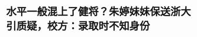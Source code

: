 <!DOCTYPE html>
<html lang="zh-CN">

<head>
    
<title>水平一般混上了健将？朱婷妹妹保送浙大引质疑，校方：录取时不知身份_腾讯新闻</title>
<meta name="keywords" content="朱婷,中国女排,浙江大学,女排,国家体育总局,保送">
<meta name="description" content="极目新闻记者 余渊近日，多名网友发文称，国家体育总局于近期公布的《体育总局科教司关于2025年优秀运动员本科保送拟推荐名单的公示》中，有一位名叫朱某荟的女生，通过排球项目被保送至浙江大学。网友称这名女生是中国女排前队长朱婷的亲妹妹，并质疑其排球水平一般，是“混上”的“运动健将”，不符合保送资格。5月16日，...">
<meta name="author" content="腾讯网">
<meta name="copyright" content="Copyright 1998 - 2025 Tencent. All Rights Reserved">
<meta property="og:type" content="news" />

<meta property="og:title" content="水平一般混上了健将？朱婷妹妹保送浙大引质疑，校方：录取时不知身份_腾讯新闻" />
<meta property="og:description" content="极目新闻记者 余渊近日，多名网友发文称，国家体育总局于近期公布的《体育总局科教司关于2025年优秀运动员本科保送拟推荐名单的公示》中，有一位名叫朱某荟的女生，通过排球项目被保送至浙江大学。网友称这名女生是中国女排前队长朱婷的亲妹妹，并质疑其排球水平一般，是“混上”的“运动健将”，不符合保送资格。5月16日，..." />
<meta property="og:url" content="https://news.qq.com/rain/a/20250516A03U9D00" />
<meta property="og:image" content="https://inews.gtimg.com/news_ls/On3T9DoiGtSVALUagIzkcAv3bp-CQKVUvmc72bNXAgUE8AA_640330/0" />
<meta property="article:author" content="极目新闻" />
<meta property="article:published_time" content="2025-05-16 11:44:30" />
<meta property="category" content="sports" />

<meta name="baidu-site-verification" content="jJeIJ5X7pP" />
    <meta charset="utf-8" />
<meta http-equiv="X-UA-Compatible" content="IE=Edge" />
<meta name="viewport" content="width=device-width, initial-scale=1, shrink-to-fit=no" />
<link rel="dns-prefetch" href="mat1.gtimg.com">
<link rel="dns-prefetch" href="i.news.qq.com">
<link rel="shortcut icon" href="https://mat1.gtimg.com/qqcdn/qqindex2021/favicon.ico">
<script nomodule="true" src="https://mat1.gtimg.com/qqcdn/qqindex2021/common-static/20240515201444/core3-37-1.min.js"></script>
<script>
  try {
    if (!window.IntersectionObserver) {
      var observerScript = document.createElement('script');
      observerScript.src = "https://mat1.gtimg.com/qqcdn/qqindex2021/common-static/20241024141058/intersection-observer-polyfill.js";
      document.head.appendChild(observerScript);
    }
  } catch (error) {}
</script>

<script>
  try {
    if (!Element.prototype.scrollTo) {
      var scrollScript = document.createElement('script');
      scrollScript.src = "https://mat1.gtimg.com/qqcdn/qqindex2021/common-static/20241025153001/scroll-behavior-polyfill.js";
      document.head.appendChild(scrollScript);
    }
  } catch (error) {}
</script>
<script>
  try {
    if ('scrollRestoration' in window.history) {
      window.history.scrollRestoration = 'manual';
    }
    window.isPcClient = Boolean(window.electron) && (
      window.navigator.userAgent.indexOf('pc-client') > 0 ||
      window.navigator.userAgent.indexOf('TencentNews') > 0
    );
  } catch {}
</script>
<script>
  try {
    if (window.isPcClient) {
      var bodyStyle = document.createElement('style');
      bodyStyle.innerText = 'body{ zoom: 0.95 }';
      document.head.appendChild(bodyStyle);
    }
  } catch {}
</script>
<script>
  window.DATA = {"url":"https://view.inews.qq.com/a/20250516A03U9D00","article_id":"20250516A03U9D00","article_type":"0","title":"水平一般混上了健将？朱婷妹妹保送浙大引质疑，校方：录取时不知身份","desc":"极目新闻记者 余渊近日，多名网友发文称，国家体育总局于近期公布的《体育总局科教司关于2025年优秀运动员本科保送拟推荐名单的公示》中，有一位名叫朱某荟的女生，通过排球项目被保送至浙江大学。网友称这名女生是中国女排前队长朱婷的亲妹妹，并质疑其排球水平一般，是“混上”的“运动健将”，不符合保送资格。5月16日，...","iNewsRecommendLevel":1,"abstract":"极目新闻记者 余渊近日，多名网友发文称，国家体育总局于近期公布的《体育总局科教司关于2025年优秀运动员本科保送拟推荐名单的公示》中，有一位名叫朱某荟的女生，通过排球项目被保送至浙江大学。网友称这名女生是中国女排前队长朱婷的亲妹妹，并质疑其排球水平一般，是“混上”的“运动健将”，不符合保送资格。5月16日，...","catalog1":"sports","ad_channel_sign":"sports","introduction":"","media":"极目新闻","media_id":"5206106","pubtime":"2025-05-16 11:44:30","comment_id":"8412256516","political":0,"cmsId":"20250516A03U9D00","cms_id":"20250516A03U9D00","closeAllAd":0,"closeAllFavorite":false,"originContent":{"directory":{"ai_list":null,"enable":2,"list":null},"text":"\u003cdiv class=\"rich_media_content\"\u003e\u003c!--NO_AD_ERROR_8_2I1--\u003e\u003cdiv data-vid=\"k3090u1jpiz\" data-widget=\"video\"\u003e\u003c!--VIDEO_0--\u003e\u003c/div\u003e\u003cp\u003e极目新闻记者 余渊\u003cbr/\u003e\u003c/p\u003e\u003cp\u003e近日，多名网友发文称，国家体育总局于近期公布的《体育总局科教司关于2025年优秀运动员本科保送拟推荐名单的公示》中，有一位名叫朱某荟的女生，通过排球项目被保送至浙江大学。网友称这名女生是中国女排前队长\u003c!--VERTICAL_CARD_BEGIN_0--\u003e朱婷\u003c!--VERTICAL_CARD_END_0--\u003e的亲妹妹，并质疑其排球水平一般，是“混上”的“运动健将”，不符合保送资格。\u003c/p\u003e\u003cp style=\"text-align: center\"\u003e\u003c!--IMG_0--\u003e\u003c/p\u003e\u003cp\u003e5月16日，\u003c!--SECURE_LINK_BEGIN_0--\u003e浙江大学\u003c!--SECURE_LINK_END_0--\u003e一名工作人员告诉极目新闻记者，今年他们本来计划招3名女排运动员，最终只招了2人，其中一人就是朱某荟。他们在录取审核时，并不知道朱某荟是朱婷的妹妹，直到公示阶段收到质疑的声音之后，才知道这一信息。\u003c/p\u003e\u003cp style=\"text-align: center\"\u003e\u003c!--IMG_1--\u003e\u003c/p\u003e\u003cp\u003e该工作人员还告诉极目新闻记者，按照相关规定，排球、篮球、足球三大球项目不需要比赛成绩，只需要“运动健将”就符合保送要求，他们的审核程序是符合规定的。网上出现质疑声后，他们也已经把相关情况反馈给了体育管理部门。\u003c!--NO_AD_0--\u003e\u003c!--EOP_0--\u003e\u003c/p\u003e\u003c!--PARAGRAPH_0--\u003e\u003cp\u003e（来源：极目新闻）\u003c/p\u003e\u003cp\u003e\u003cstrong\u003e更多精彩资讯请在应用市场下载“极目新闻”客户端，未经授权请勿转载，欢迎提供新闻线索，一经采纳即付报酬。24小时报料热线027-86777777。\u003c/strong\u003e\u003c!--NO_AD_1--\u003e\u003c!--EOP_1--\u003e\u003c!--NO_AD_2--\u003e\u003c!--EOP_2--\u003e\u003c!--NO_AD_3--\u003e\u003c!--EOP_3--\u003e\u003c!--NO_AD_4--\u003e\u003c!--EOP_4--\u003e\u003c/p\u003e\u003c!--PARAGRAPH_4--\u003e\u003c!--PARAGRAPH_3--\u003e\u003c!--PARAGRAPH_2--\u003e\u003c!--PARAGRAPH_1--\u003e\u003cstyle\u003e.rich_media_content{--news-tabel-th-night-color: #444444;--news-font-day-color: #333;--news-font-night-color: #d9d9d9;--news-bottom-distance: 22px}.rich_media_content p:not([data-exeditor-arbitrary-box=image-box]){letter-spacing:.5px;line-height:30px;margin-bottom:var(--news-bottom-distance);word-wrap:break-word}.rich_media_content{color:var(--news-font-day-color);font-size:18px}@media(prefers-color-scheme:dark){body:not([data-weui-theme=light]):not([dark-mode-disable=true]) .rich_media_content p:not([data-exeditor-arbitrary-box=image-box]){letter-spacing:.5px;line-height:30px;margin-bottom:var(--news-bottom-distance);word-wrap:break-word}body:not([data-weui-theme=light]):not([dark-mode-disable=true]) .rich_media_content{color:var(--news-font-night-color)}}.data_color_scheme_dark .rich_media_content p:not([data-exeditor-arbitrary-box=image-box]){letter-spacing:.5px;line-height:30px;margin-bottom:var(--news-bottom-distance);word-wrap:break-word}.data_color_scheme_dark .rich_media_content{color:var(--news-font-night-color)}.data_color_scheme_dark .rich_media_content{font-size:18px}.rich_media_content p[data-exeditor-arbitrary-box=image-box]{margin-bottom:11px}.rich_media_content\u003ediv:not(.qnt-video),.rich_media_content\u003esection{margin-bottom:var(--news-bottom-distance)}.rich_media_content hr{margin-bottom:var(--news-bottom-distance)}.rich_media_content .link_list{margin:0;margin-top:20px;min-height:0!important}.rich_media_content blockquote{background:#f9f9f9;border-left:6px solid #ccc;margin:1.5em 10px;padding:.5em 10px}.rich_media_content blockquote p{margin-bottom:0!important}.data_color_scheme_dark .rich_media_content blockquote{background:#323232}@media(prefers-color-scheme:dark){body:not([data-weui-theme=light]):not([dark-mode-disable=true]) .rich_media_content blockquote{background:#323232}}.rich_media_content ol[data-ex-list]{--ol-start: 1;--ol-list-style-type: decimal;list-style-type:none;counter-reset:olCounter calc(var(--ol-start,1) - 1);position:relative}.rich_media_content ol[data-ex-list]\u003eli\u003e:first-child::before{content:counter(olCounter,var(--ol-list-style-type)) '. ';counter-increment:olCounter;font-variant-numeric:tabular-nums;display:inline-block}.rich_media_content ul[data-ex-list]{--ul-list-style-type: circle;list-style-type:none;position:relative}.rich_media_content ul[data-ex-list].nonUnicode-list-style-type\u003eli\u003e:first-child::before{content:var(--ul-list-style-type) ' ';font-variant-numeric:tabular-nums;display:inline-block;transform:scale(0.5)}.rich_media_content ul[data-ex-list].unicode-list-style-type\u003eli\u003e:first-child::before{content:var(--ul-list-style-type) ' ';font-variant-numeric:tabular-nums;display:inline-block;transform:scale(0.8)}.rich_media_content ol:not([data-ex-list]){padding-left:revert}.rich_media_content ul:not([data-ex-list]){padding-left:revert}.rich_media_content table{display:table;border-collapse:collapse;margin-bottom:var(--news-bottom-distance)}.rich_media_content table th,.rich_media_content table td{word-wrap:break-word;border:1px solid #ddd;white-space:nowrap;padding:2px 5px}.rich_media_content table th{font-weight:700;background-color:#f0f0f0;text-align:left}.rich_media_content table p{margin-bottom:0!important}.data_color_scheme_dark .rich_media_content table th{background:var(--news-tabel-th-night-color)}@media(prefers-color-scheme:dark){body:not([data-weui-theme=light]):not([dark-mode-disable=true]) .rich_media_content table th{background:var(--news-tabel-th-night-color)}}.rich_media_content .qqnews_image_desc,.rich_media_content p[type=om-image-desc]{line-height:20px!important;text-align:center!important;font-size:14px!important;color:#666!important}.rich_media_content div[data-exeditor-arbitrary-box=wrap]:not([data-exeditor-arbitrary-box-special-style]){max-width:100%}.rich_media_content .qqnews-content{--wmfont: 0;--wmcolor: transparent;font-size:var(--wmfont);color:var(--wmcolor);line-height:var(--wmfont)!important;margin-bottom:var(--wmfont)!important}.rich_media_content .qqnews_sign_emphasis{background:#f7f7f7}.rich_media_content .qqnews_sign_emphasis ol{word-wrap:break-word;border:none;color:#5c5c5c;line-height:28px;list-style:none;margin:14px 0 6px;padding:16px 15px 4px}.rich_media_content .qqnews_sign_emphasis p{margin-bottom:12px!important}.rich_media_content .qqnews_sign_emphasis ol\u003eli\u003ep{padding-left:30px}.rich_media_content .qqnews_sign_emphasis ol\u003eli{list-style:none}.rich_media_content .qqnews_sign_emphasis ol\u003eli\u003ep:first-child::before{margin-left:-30px;content:counter(olCounter,decimal) ''!important;counter-increment:olCounter!important;font-variant-numeric:tabular-nums!important;background:#37f;border-radius:2px;color:#fff;font-size:15px;font-style:normal;text-align:center;line-height:18px;width:18px;height:18px;margin-right:12px;position:relative;top:-1px}.data_color_scheme_dark .rich_media_content .qqnews_sign_emphasis{background:#262626}.data_color_scheme_dark .rich_media_content .qqnews_sign_emphasis ol\u003eli\u003ep{color:#a9a9a9}@media(prefers-color-scheme:dark){body:not([data-weui-theme=light]):not([dark-mode-disable=true]) .rich_media_content .qqnews_sign_emphasis{background:#262626}body:not([data-weui-theme=light]):not([dark-mode-disable=true]) .rich_media_content .qqnews_sign_emphasis ol\u003eli\u003ep{color:#a9a9a9}}.rich_media_content h1,.rich_media_content h2,.rich_media_content h3,.rich_media_content h4,.rich_media_content h5,.rich_media_content h6{margin-bottom:var(--news-bottom-distance);font-weight:700}.rich_media_content h1{font-size:20px}.rich_media_content h2,.rich_media_content h3{font-size:19px}.rich_media_content h4,.rich_media_content h5,.rich_media_content h6{font-size:18px}.rich_media_content li:empty{display:none}.rich_media_content ul,.rich_media_content ol{margin-bottom:var(--news-bottom-distance)}.rich_media_content div\u003ep:only-child{margin-bottom:0!important}.rich_media_content .cms-cke-widget-title-wrap p{margin-bottom:0!important}\u003c/style\u003e\u003c/div\u003e","version":"v2"},"originAttribute":{"IMG_0":{"bigOrigUrl":"https://inews.gtimg.com/om_bt/OXm3XU9wo3x0fDjPuOc3285xEu92tU-cGx_iqWomS_D1cAA/0","compressUrl":"https://inews.gtimg.com/om_bt/OXm3XU9wo3x0fDjPuOc3285xEu92tU-cGx_iqWomS_D1cAA/641","desc":"","fullPic":"1","height":573,"imgurl0":"https://inews.gtimg.com/om_bt/OXm3XU9wo3x0fDjPuOc3285xEu92tU-cGx_iqWomS_D1cAA/0","imgurl1000":"https://inews.gtimg.com/om_bt/OXm3XU9wo3x0fDjPuOc3285xEu92tU-cGx_iqWomS_D1cAA/1000","islong":0,"origUrl":"https://inews.gtimg.com/om_bt/OXm3XU9wo3x0fDjPuOc3285xEu92tU-cGx_iqWomS_D1cAA/641","size":60,"style":"width: 100%","thumb":"https://inews.gtimg.com/om_bt/OXm3XU9wo3x0fDjPuOc3285xEu92tU-cGx_iqWomS_D1cAA_181x181s/0","url":"https://inews.gtimg.com/om_bt/OXm3XU9wo3x0fDjPuOc3285xEu92tU-cGx_iqWomS_D1cAA/641","width":641},"IMG_1":{"bigOrigUrl":"https://inews.gtimg.com/om_bt/OAuyJ8eW1ihT9NOMjQ-FUYDcRdrmpAcesKYEX2L-_3ZtQAA/0","compressUrl":"https://inews.gtimg.com/om_bt/OAuyJ8eW1ihT9NOMjQ-FUYDcRdrmpAcesKYEX2L-_3ZtQAA/641","desc":"","fullPic":"1","height":356,"imgurl0":"https://inews.gtimg.com/om_bt/OAuyJ8eW1ihT9NOMjQ-FUYDcRdrmpAcesKYEX2L-_3ZtQAA/0","imgurl1000":"https://inews.gtimg.com/om_bt/OAuyJ8eW1ihT9NOMjQ-FUYDcRdrmpAcesKYEX2L-_3ZtQAA/1000","islong":0,"origUrl":"https://inews.gtimg.com/om_bt/OAuyJ8eW1ihT9NOMjQ-FUYDcRdrmpAcesKYEX2L-_3ZtQAA/641","size":77,"style":"width: 100%","thumb":"https://inews.gtimg.com/om_bt/OAuyJ8eW1ihT9NOMjQ-FUYDcRdrmpAcesKYEX2L-_3ZtQAA_181x181s/0","url":"https://inews.gtimg.com/om_bt/OAuyJ8eW1ihT9NOMjQ-FUYDcRdrmpAcesKYEX2L-_3ZtQAA/641","width":641},"VERTICAL_CARD_BEGIN_0":{"a_version":"21_android_7.4.57","desc":"朱婷","detail_url":"qqnews://article_9528?act=ai_chat\u0026vertical_card_type=ai\u0026vertical_card_desc=%E6%9C%B1%E5%A9%B7\u0026a_version=21_android_7.4.57\u0026i_version=11.0_qqnews_7.4.70","i_version":"11.0_qqnews_7.4.70","previous_context":"近日，多名网友发文称，国家体育总局于近期公布的《体育总局科教司关于2025年优秀运动员本科保送拟推荐名单的公示》中，有一位名叫朱某荟的女生，通过排球项目被保送至浙江大学。网友称这名女生是中国女排前队长","subsequent_context":"的亲妹妹，并质疑其排球水平一般，是“混上”的“运动健将”，不符合保送资格。5月16日，浙江大学一名工作人员告诉极目新闻记者，今年他们本来计划招3名女排运动员，最终只招了2人，其中一人就是朱某荟。他们在","type":"ai","url":"qqnews://article_9528?act=ai_chat\u0026vertical_card_type=ai\u0026vertical_card_desc=%E6%9C%B1%E5%A9%B7\u0026jumpinfo=%7B%22scene%22%3A%22algo_scribe_words%22%2C%22sentence%22%3A%22%E6%9C%B1%E5%A9%B7%22%2C%22sentenceContext%22%3A%22%E8%BF%91%E6%97%A5%EF%BC%8C%E5%A4%9A%E5%90%8D%E7%BD%91%E5%8F%8B%E5%8F%91%E6%96%87%E7%A7%B0%EF%BC%8C%E5%9B%BD%E5%AE%B6%E4%BD%93%E8%82%B2%E6%80%BB%E5%B1%80%E4%BA%8E%E8%BF%91%E6%9C%9F%E5%85%AC%E5%B8%83%E7%9A%84%E3%80%8A%E4%BD%93%E8%82%B2%E6%80%BB%E5%B1%80%E7%A7%91%E6%95%99%E5%8F%B8%E5%85%B3%E4%BA%8E2025%E5%B9%B4%E4%BC%98%E7%A7%80%E8%BF%90%E5%8A%A8%E5%91%98%E6%9C%AC%E7%A7%91%E4%BF%9D%E9%80%81%E6%8B%9F%E6%8E%A8%E8%8D%90%E5%90%8D%E5%8D%95%E7%9A%84%E5%85%AC%E7%A4%BA%E3%80%8B%E4%B8%AD%EF%BC%8C%E6%9C%89%E4%B8%80%E4%BD%8D%E5%90%8D%E5%8F%AB%E6%9C%B1%E6%9F%90%E8%8D%9F%E7%9A%84%E5%A5%B3%E7%94%9F%EF%BC%8C%E9%80%9A%E8%BF%87%E6%8E%92%E7%90%83%E9%A1%B9%E7%9B%AE%E8%A2%AB%E4%BF%9D%E9%80%81%E8%87%B3%E6%B5%99%E6%B1%9F%E5%A4%A7%E5%AD%A6%E3%80%82%E7%BD%91%E5%8F%8B%E7%A7%B0%E8%BF%99%E5%90%8D%E5%A5%B3%E7%94%9F%E6%98%AF%E4%B8%AD%E5%9B%BD%E5%A5%B3%E6%8E%92%E5%89%8D%E9%98%9F%E9%95%BF%7B%E6%9C%B1%E5%A9%B7%7D%E7%9A%84%E4%BA%B2%E5%A6%B9%E5%A6%B9%EF%BC%8C%E5%B9%B6%E8%B4%A8%E7%96%91%E5%85%B6%E6%8E%92%E7%90%83%E6%B0%B4%E5%B9%B3%E4%B8%80%E8%88%AC%EF%BC%8C%E6%98%AF%E2%80%9C%E6%B7%B7%E4%B8%8A%E2%80%9D%E7%9A%84%E2%80%9C%E8%BF%90%E5%8A%A8%E5%81%A5%E5%B0%86%E2%80%9D%EF%BC%8C%E4%B8%8D%E7%AC%A6%E5%90%88%E4%BF%9D%E9%80%81%E8%B5%84%E6%A0%BC%E3%80%825%E6%9C%8816%E6%97%A5%EF%BC%8C%E6%B5%99%E6%B1%9F%E5%A4%A7%E5%AD%A6%E4%B8%80%E5%90%8D%E5%B7%A5%E4%BD%9C%E4%BA%BA%E5%91%98%E5%91%8A%E8%AF%89%E6%9E%81%E7%9B%AE%E6%96%B0%E9%97%BB%E8%AE%B0%E8%80%85%EF%BC%8C%E4%BB%8A%E5%B9%B4%E4%BB%96%E4%BB%AC%E6%9C%AC%E6%9D%A5%E8%AE%A1%E5%88%92%E6%8B%9B3%E5%90%8D%E5%A5%B3%E6%8E%92%E8%BF%90%E5%8A%A8%E5%91%98%EF%BC%8C%E6%9C%80%E7%BB%88%E5%8F%AA%E6%8B%9B%E4%BA%862%E4%BA%BA%EF%BC%8C%E5%85%B6%E4%B8%AD%E4%B8%80%E4%BA%BA%E5%B0%B1%E6%98%AF%E6%9C%B1%E6%9F%90%E8%8D%9F%E3%80%82%E4%BB%96%E4%BB%AC%E5%9C%A8%22%2C%22source%22%3A%22article_sharepage_scribewords%22%7D","urls":{"qqcom":{"pc_url":"qqnews://article_9528?act=ai_chat\u0026vertical_card_type=ai\u0026vertical_card_desc=%E6%9C%B1%E5%A9%B7\u0026jumpinfo=%7B%22scene%22%3A%22algo_scribe_words%22%2C%22sentence%22%3A%22%E6%9C%B1%E5%A9%B7%22%2C%22sentenceContext%22%3A%22%E8%BF%91%E6%97%A5%EF%BC%8C%E5%A4%9A%E5%90%8D%E7%BD%91%E5%8F%8B%E5%8F%91%E6%96%87%E7%A7%B0%EF%BC%8C%E5%9B%BD%E5%AE%B6%E4%BD%93%E8%82%B2%E6%80%BB%E5%B1%80%E4%BA%8E%E8%BF%91%E6%9C%9F%E5%85%AC%E5%B8%83%E7%9A%84%E3%80%8A%E4%BD%93%E8%82%B2%E6%80%BB%E5%B1%80%E7%A7%91%E6%95%99%E5%8F%B8%E5%85%B3%E4%BA%8E2025%E5%B9%B4%E4%BC%98%E7%A7%80%E8%BF%90%E5%8A%A8%E5%91%98%E6%9C%AC%E7%A7%91%E4%BF%9D%E9%80%81%E6%8B%9F%E6%8E%A8%E8%8D%90%E5%90%8D%E5%8D%95%E7%9A%84%E5%85%AC%E7%A4%BA%E3%80%8B%E4%B8%AD%EF%BC%8C%E6%9C%89%E4%B8%80%E4%BD%8D%E5%90%8D%E5%8F%AB%E6%9C%B1%E6%9F%90%E8%8D%9F%E7%9A%84%E5%A5%B3%E7%94%9F%EF%BC%8C%E9%80%9A%E8%BF%87%E6%8E%92%E7%90%83%E9%A1%B9%E7%9B%AE%E8%A2%AB%E4%BF%9D%E9%80%81%E8%87%B3%E6%B5%99%E6%B1%9F%E5%A4%A7%E5%AD%A6%E3%80%82%E7%BD%91%E5%8F%8B%E7%A7%B0%E8%BF%99%E5%90%8D%E5%A5%B3%E7%94%9F%E6%98%AF%E4%B8%AD%E5%9B%BD%E5%A5%B3%E6%8E%92%E5%89%8D%E9%98%9F%E9%95%BF%7B%E6%9C%B1%E5%A9%B7%7D%E7%9A%84%E4%BA%B2%E5%A6%B9%E5%A6%B9%EF%BC%8C%E5%B9%B6%E8%B4%A8%E7%96%91%E5%85%B6%E6%8E%92%E7%90%83%E6%B0%B4%E5%B9%B3%E4%B8%80%E8%88%AC%EF%BC%8C%E6%98%AF%E2%80%9C%E6%B7%B7%E4%B8%8A%E2%80%9D%E7%9A%84%E2%80%9C%E8%BF%90%E5%8A%A8%E5%81%A5%E5%B0%86%E2%80%9D%EF%BC%8C%E4%B8%8D%E7%AC%A6%E5%90%88%E4%BF%9D%E9%80%81%E8%B5%84%E6%A0%BC%E3%80%825%E6%9C%8816%E6%97%A5%EF%BC%8C%E6%B5%99%E6%B1%9F%E5%A4%A7%E5%AD%A6%E4%B8%80%E5%90%8D%E5%B7%A5%E4%BD%9C%E4%BA%BA%E5%91%98%E5%91%8A%E8%AF%89%E6%9E%81%E7%9B%AE%E6%96%B0%E9%97%BB%E8%AE%B0%E8%80%85%EF%BC%8C%E4%BB%8A%E5%B9%B4%E4%BB%96%E4%BB%AC%E6%9C%AC%E6%9D%A5%E8%AE%A1%E5%88%92%E6%8B%9B3%E5%90%8D%E5%A5%B3%E6%8E%92%E8%BF%90%E5%8A%A8%E5%91%98%EF%BC%8C%E6%9C%80%E7%BB%88%E5%8F%AA%E6%8B%9B%E4%BA%862%E4%BA%BA%EF%BC%8C%E5%85%B6%E4%B8%AD%E4%B8%80%E4%BA%BA%E5%B0%B1%E6%98%AF%E6%9C%B1%E6%9F%90%E8%8D%9F%E3%80%82%E4%BB%96%E4%BB%AC%E5%9C%A8%22%2C%22source%22%3A%22article_sharepage_scribewords%22%7D"},"web":{"h5_url":"qqnews://article_9528?act=ai_chat\u0026vertical_card_type=ai\u0026vertical_card_desc=%E6%9C%B1%E5%A9%B7\u0026jumpinfo=%7B%22scene%22%3A%22algo_scribe_words%22%2C%22sentence%22%3A%22%E6%9C%B1%E5%A9%B7%22%2C%22sentenceContext%22%3A%22%E8%BF%91%E6%97%A5%EF%BC%8C%E5%A4%9A%E5%90%8D%E7%BD%91%E5%8F%8B%E5%8F%91%E6%96%87%E7%A7%B0%EF%BC%8C%E5%9B%BD%E5%AE%B6%E4%BD%93%E8%82%B2%E6%80%BB%E5%B1%80%E4%BA%8E%E8%BF%91%E6%9C%9F%E5%85%AC%E5%B8%83%E7%9A%84%E3%80%8A%E4%BD%93%E8%82%B2%E6%80%BB%E5%B1%80%E7%A7%91%E6%95%99%E5%8F%B8%E5%85%B3%E4%BA%8E2025%E5%B9%B4%E4%BC%98%E7%A7%80%E8%BF%90%E5%8A%A8%E5%91%98%E6%9C%AC%E7%A7%91%E4%BF%9D%E9%80%81%E6%8B%9F%E6%8E%A8%E8%8D%90%E5%90%8D%E5%8D%95%E7%9A%84%E5%85%AC%E7%A4%BA%E3%80%8B%E4%B8%AD%EF%BC%8C%E6%9C%89%E4%B8%80%E4%BD%8D%E5%90%8D%E5%8F%AB%E6%9C%B1%E6%9F%90%E8%8D%9F%E7%9A%84%E5%A5%B3%E7%94%9F%EF%BC%8C%E9%80%9A%E8%BF%87%E6%8E%92%E7%90%83%E9%A1%B9%E7%9B%AE%E8%A2%AB%E4%BF%9D%E9%80%81%E8%87%B3%E6%B5%99%E6%B1%9F%E5%A4%A7%E5%AD%A6%E3%80%82%E7%BD%91%E5%8F%8B%E7%A7%B0%E8%BF%99%E5%90%8D%E5%A5%B3%E7%94%9F%E6%98%AF%E4%B8%AD%E5%9B%BD%E5%A5%B3%E6%8E%92%E5%89%8D%E9%98%9F%E9%95%BF%7B%E6%9C%B1%E5%A9%B7%7D%E7%9A%84%E4%BA%B2%E5%A6%B9%E5%A6%B9%EF%BC%8C%E5%B9%B6%E8%B4%A8%E7%96%91%E5%85%B6%E6%8E%92%E7%90%83%E6%B0%B4%E5%B9%B3%E4%B8%80%E8%88%AC%EF%BC%8C%E6%98%AF%E2%80%9C%E6%B7%B7%E4%B8%8A%E2%80%9D%E7%9A%84%E2%80%9C%E8%BF%90%E5%8A%A8%E5%81%A5%E5%B0%86%E2%80%9D%EF%BC%8C%E4%B8%8D%E7%AC%A6%E5%90%88%E4%BF%9D%E9%80%81%E8%B5%84%E6%A0%BC%E3%80%825%E6%9C%8816%E6%97%A5%EF%BC%8C%E6%B5%99%E6%B1%9F%E5%A4%A7%E5%AD%A6%E4%B8%80%E5%90%8D%E5%B7%A5%E4%BD%9C%E4%BA%BA%E5%91%98%E5%91%8A%E8%AF%89%E6%9E%81%E7%9B%AE%E6%96%B0%E9%97%BB%E8%AE%B0%E8%80%85%EF%BC%8C%E4%BB%8A%E5%B9%B4%E4%BB%96%E4%BB%AC%E6%9C%AC%E6%9D%A5%E8%AE%A1%E5%88%92%E6%8B%9B3%E5%90%8D%E5%A5%B3%E6%8E%92%E8%BF%90%E5%8A%A8%E5%91%98%EF%BC%8C%E6%9C%80%E7%BB%88%E5%8F%AA%E6%8B%9B%E4%BA%862%E4%BA%BA%EF%BC%8C%E5%85%B6%E4%B8%AD%E4%B8%80%E4%BA%BA%E5%B0%B1%E6%98%AF%E6%9C%B1%E6%9F%90%E8%8D%9F%E3%80%82%E4%BB%96%E4%BB%AC%E5%9C%A8%22%2C%22source%22%3A%22article_sharepage_scribewords%22%7D"}}},"VERTICAL_CARD_END_0":{"show_type":"6"},"VIDEO_0":{"asDownloader":"","asSensitiveNormal":"","aspect":"0.56","desc":"","duration":"00:08","height":360,"img":"http://puui.qpic.cn/vpic_cover/k3090u1jpiz/k3090u1jpiz_hz.jpg/640","jumpword":"","playmode":1,"playurl":"http://inews.qq.com/webVideo?vid=k3090u1jpiz\u0026img=http%3A%2F%2Fpuui.qpic.cn%2Fvpic_cover%2Fk3090u1jpiz%2Fk3090u1jpiz_hz.jpg%2F640\u0026appver=16.7.1_qqcom_7.2.40","screenType":-1,"style":"","title":"中国女排前队长朱婷妹妹被保送浙大，网友质疑不合规，校方：录取审核时不知其身份","vid":"k3090u1jpiz","videosourcetype":1,"width":640}},"selfDeclare":{},"userAddress":"湖北","card":{"chlid":"5206106","chlname":"极目新闻","desc":"全球眼，中国心，瞭望者，思想家。","icon":"http://inews.gtimg.com/newsapp_ls/0/13313835343_200200/0","msgEntry":1,"uin":"ec304f4513bb7aec09f9921be4e9fdbe12","update_frequency":"0","vip_desc":"楚天都市报官方账号","vip_icon_night":"http://inews.gtimg.com/newsapp_ls/0/14876049528/0","vip_place":"left","vip_type":"30013","vip_icon":"http://inews.gtimg.com/newsapp_ls/0/14876049251/0","vip_type_new":"30013","suid":"8QMd23pY5IUbvz7Q","liveInfo":{"roomID":"1410000175","roomStatus":"2","cms_id":"PLV2025050504845500","article_type":"575"},"cpLevel":1},"interationCount":{"like":113,"collect":49,"share":119},"payment_info":{},"article_is_pay":false,"payment_column_info_v1":{"is_column_pay":false,"read_count_all":0},"tag_info_item":null,"contentWordsNum":393,"extraProperty":{"FeedbackDetailDisableInsert":0,"zanSkinType":""},"relateWelfare":{},"aiSwitch":true,"isOversize":false,"videoArr":[]};
</script>
<script>
  window.channelInfo = {"channelConfig":{"channelNav":[{"_auto_id":"1","active_alien_img":"","alien_img":"","channel_id":"news_news_home","is_local":"0","link":"https://www.qq.com","name_cn":"首页","name_en":"home"},{"_auto_id":"2","active_alien_img":"","alien_img":"","channel_id":"news_news_top","is_local":"0","link":"","name_cn":"要闻","name_en":"news"},{"_auto_id":"4","active_alien_img":"","alien_img":"","channel_id":"news_news_bj","is_local":"1","link":"","name_cn":"北京","name_en":"bj"},{"_auto_id":"5","active_alien_img":"","alien_img":"","channel_id":"news_news_finance","is_local":"0","link":"","name_cn":"财经","name_en":"finance"},{"_auto_id":"6","active_alien_img":"","alien_img":"","channel_id":"news_news_tech","is_local":"0","link":"","name_cn":"科技","name_en":"tech"},{"_auto_id":"7","active_alien_img":"","alien_img":"","channel_id":"tv","is_local":"0","link":"https://v.qq.com/channel/tv/?ptag=qqnews","name_cn":"电视剧","name_en":"tv"},{"_auto_id":"8","active_alien_img":"","alien_img":"","channel_id":"news_news_qa","is_local":"0","link":"","name_cn":"热问","name_en":"qa"},{"_auto_id":"9","active_alien_img":"","alien_img":"","channel_id":"news_news_ent","is_local":"0","link":"","name_cn":"娱乐","name_en":"ent"},{"_auto_id":"10","active_alien_img":"","alien_img":"","channel_id":"variety","is_local":"0","link":"https://v.qq.com/channel/variety/?ptag=qqnews","name_cn":"综艺","name_en":"variety"},{"_auto_id":"11","active_alien_img":"","alien_img":"","channel_id":"news_news_sports","is_local":"0","link":"","name_cn":"体育","name_en":"sports"},{"_auto_id":"13","active_alien_img":"","alien_img":"","channel_id":"news_news_nba","is_local":"0","link":"","name_cn":"NBA","name_en":"nba"},{"_auto_id":"14","active_alien_img":"","alien_img":"","channel_id":"news_news_world","is_local":"0","link":"","name_cn":"国际","name_en":"world"},{"_auto_id":"15","active_alien_img":"","alien_img":"","channel_id":"news_news_mil","is_local":"0","link":"","name_cn":"军事","name_en":"milite"},{"_auto_id":"16","active_alien_img":"","alien_img":"","channel_id":"news_news_auto","is_local":"0","link":"","name_cn":"汽车","name_en":"auto"},{"_auto_id":"17","active_alien_img":"","alien_img":"","channel_id":"news_news_house","is_local":"0","link":"","name_cn":"房产","name_en":"house"},{"_auto_id":"18","active_alien_img":"","alien_img":"","channel_id":"news_news_edu","is_local":"0","link":"","name_cn":"教育","name_en":"edu"},{"_auto_id":"19","active_alien_img":"","alien_img":"","channel_id":"news_news_antip","is_local":"0","link":"","name_cn":"健康","name_en":"health"},{"_auto_id":"20","active_alien_img":"","alien_img":"","channel_id":"news_news_video","is_local":"0","link":"","name_cn":"视频","name_en":"video"},{"_auto_id":"21","active_alien_img":"","alien_img":"","channel_id":"news_news_game","is_local":"0","link":"","name_cn":"游戏","name_en":"games"},{"_auto_id":"22","active_alien_img":"","alien_img":"","channel_id":"news_news_nchupin","is_local":"0","link":"","name_cn":"眼界","name_en":"chupin"},{"_auto_id":"24","active_alien_img":"","alien_img":"","channel_id":"news_news_football","is_local":"0","link":"","name_cn":"足球","name_en":"football"},{"_auto_id":"25","active_alien_img":"","alien_img":"","channel_id":"news_news_kepu","is_local":"0","link":"","name_cn":"科学","name_en":"kepu"},{"_auto_id":"26","active_alien_img":"","alien_img":"","channel_id":"news_news_digi","is_local":"0","link":"","name_cn":"数码","name_en":"digi"},{"_auto_id":"28","active_alien_img":"","alien_img":"","channel_id":"ymzx","is_local":"0","link":"https://gamer.qq.com/v2/cloudgame/game/96897?ichannel=txxwpc0Ftxxwpc1","name_cn":"元梦之星","name_en":"news_news_ymzx"},{"_auto_id":"31","active_alien_img":"","alien_img":"","channel_id":"movie","is_local":"0","link":"https://v.qq.com/channel/movie/?ptag=qqnews","name_cn":"电影","name_en":"movie"},{"_auto_id":"32","active_alien_img":"","alien_img":"","channel_id":"news_news_esport","is_local":"0","link":"","name_cn":"电竞","name_en":"esport"},{"_auto_id":"34","active_alien_img":"","alien_img":"","channel_id":"news_news_history","is_local":"0","link":"","name_cn":"历史","name_en":"history"},{"_auto_id":"35","active_alien_img":"","alien_img":"","channel_id":"news_news_baby","is_local":"0","link":"","name_cn":"育儿","name_en":"baby"},{"_auto_id":"36","active_alien_img":"","alien_img":"","channel_id":"hbjy","is_local":"0","link":"https://gp.qq.com/act/a20250421mnqlx/news.shtml","name_cn":"和平精英","name_en":"news_news_hbjy"},{"_auto_id":"37","active_alien_img":"","alien_img":"","channel_id":"cloud_gamer","is_local":"0","link":"https://gamer.qq.com/?ichannel=txxwpc0Ftxxwpc1","name_cn":"云游戏","name_en":"cloud_gamer"},{"_auto_id":"38","active_alien_img":"","alien_img":"","channel_id":"news_news_lic","is_local":"0","link":"","name_cn":"理财","name_en":"finance_licai"},{"_auto_id":"39","active_alien_img":"","alien_img":"","channel_id":"news_news_istock","is_local":"0","link":"","name_cn":"股票","name_en":"finance_stock"},{"_auto_id":"40","active_alien_img":"","alien_img":"","channel_id":"ren_min_shi_pin","is_local":"0","link":"https://news.qq.com/omn/author/8QMd3Hld74cbujbY?tab=om_video","name_cn":"人民视频","name_en":"ren_min_shi_pin"},{"_auto_id":"41","active_alien_img":"","alien_img":"","channel_id":"news_news_weather","is_local":"0","link":"https://tianqi.qq.com/index.htm","name_cn":"天气","name_en":"weather"}]}};
</script>
<script>
  window.articleConfig = {"rightConfig":[{"_auto_id":"1","category_key":"default","modules":"{\"moduleList\":[{\"title\":\"作者其他文章\",\"id\":\"user_article\"},{\"title\":\"精选视频\",\"id\":\"video_album\",\"videoType\":\"tag\",\"videoId\":\"aUepxrtchGM=\",\"isSticky\":0},{\"title\":\"下载条\",\"id\":\"download_banner\",\"isSticky\":1},{\"title\":\"热点榜\",\"id\":\"hot_rank_list\",\"isSticky\":1},{\"title\":\"广告推广\",\"id\":\"ssp_ad_module\",\"category\":\"ad_ssp\",\"loid\":\"109\",\"isSticky\":1},{\"title\":\"广告推广位\",\"id\":\"c2s_ad_module\",\"category\":\"right_c2s\",\"path\":\"QQcom_all_Rectangle-1|QQcom_all_Rectangle-2|QQcom_all_Rectangle-3\",\"isSticky\":1}]}"},{"_auto_id":"2","category_key":"ent","modules":"{\"moduleList\":[{\"title\":\"作者其他文章\",\"id\":\"user_article\"},{\"title\":\"精选视频\",\"id\":\"video_album\",\"videoType\":\"tag\",\"videoId\":\"aUepxrtchGM=\"},{\"title\":\"下载条\",\"id\":\"download_banner\",\"isSticky\":1},{\"title\":\"热点榜\",\"id\":\"hot_rank_list\",\"isSticky\":1},{\"title\":\"广告推广\",\"id\":\"ssp_ad_module\",\"category\":\"ad_ssp\",\"loid\":\"109\",\"isSticky\":1},{\"title\":\"广告推广\",\"id\":\"ssp_ad_module\",\"category\":\"ad_ssp\",\"loid\":\"117\",\"isSticky\":1}]}"},{"_auto_id":"3","category_key":"game","modules":"{\"moduleList\":[{\"title\":\"作者其他文章\",\"id\":\"user_article\"},{\"title\":\"精选视频\",\"id\":\"video_album\",\"videoType\":\"tag\",\"videoId\":\"aUepxrtchGM=\"},{\"title\":\"热门游戏\",\"id\":\"recommend_game\",\"isSticky\":0},{\"title\":\"下载条\",\"id\":\"download_banner\",\"isSticky\":1},{\"title\":\"热点榜\",\"id\":\"hot_rank_list\",\"isSticky\":1},{\"title\":\"广告推广\",\"id\":\"ssp_ad_module\",\"category\":\"ad_ssp\",\"loid\":\"109\",\"isSticky\":1},{\"title\":\"广告推广位\",\"id\":\"c2s_ad_module\",\"category\":\"right_c2s\",\"path\":\"QQcom_all_Rectangle-1|QQcom_all_Rectangle-2|QQcom_all_Rectangle-3\",\"isSticky\":1}]}"},{"_auto_id":"4","category_key":"tech","modules":"{\"moduleList\":[{\"title\":\"作者其他文章\",\"id\":\"user_article\"},{\"title\":\"精选视频\",\"id\":\"video_album\",\"videoType\":\"tag\",\"videoId\":\"aUepxrtchGM=\"},{\"title\":\"下载条\",\"id\":\"download_banner\",\"isSticky\":1},{\"title\":\"热点榜\",\"id\":\"hot_rank_list\",\"isSticky\":1},{\"title\":\"广告推广\",\"id\":\"ssp_ad_module\",\"category\":\"ad_ssp\",\"loid\":\"109\",\"isSticky\":1},{\"title\":\"广告推广位\",\"id\":\"c2s_ad_module\",\"category\":\"right_c2s\",\"path\":\"QQcom_all_Rectangle-1|QQcom_all_Rectangle-2|QQcom_all_Rectangle-3\",\"isSticky\":1}]}"},{"_auto_id":"5","category_key":"finance","modules":"{\"moduleList\":[{\"title\":\"作者其他文章\",\"id\":\"user_article\"},{\"title\":\"精选视频\",\"id\":\"video_album\",\"videoType\":\"tag\",\"videoId\":\"aUepxrtchGM=\"},{\"title\":\"下载条\",\"id\":\"download_banner\",\"isSticky\":1},{\"title\":\"热点榜\",\"id\":\"hot_rank_list\",\"isSticky\":1},{\"title\":\"广告推广\",\"id\":\"ssp_ad_module\",\"category\":\"ad_ssp\",\"loid\":\"109\",\"isSticky\":1},{\"title\":\"广告推广位\",\"id\":\"c2s_ad_module\",\"category\":\"right_c2s\",\"path\":\"QQcom_all_Rectangle-1|QQcom_all_Rectangle-2|QQcom_all_Rectangle-3\",\"isSticky\":1}]}"},{"_auto_id":"6","category_key":"news","modules":"{\"moduleList\":[{\"title\":\"作者其他文章\",\"id\":\"user_article\"},{\"title\":\"精选视频\",\"id\":\"video_album\",\"videoType\":\"tag\",\"videoId\":\"aUepxrtchGM=\"},{\"title\":\"下载条\",\"id\":\"download_banner\",\"isSticky\":1},{\"title\":\"热点榜\",\"id\":\"hot_rank_list\",\"isSticky\":1},{\"title\":\"广告推广\",\"id\":\"ssp_ad_module\",\"category\":\"ad_ssp\",\"loid\":\"109\",\"isSticky\":1},{\"title\":\"广告推广位\",\"id\":\"c2s_ad_module\",\"category\":\"right_c2s\",\"path\":\"QQcom_all_Rectangle-1|QQcom_all_Rectangle-2|QQcom_all_Rectangle-3\",\"isSticky\":1}]}"},{"_auto_id":"7","category_key":"fashion","modules":"{\"moduleList\":[{\"title\":\"作者其他文章\",\"id\":\"user_article\"},{\"title\":\"精选视频\",\"id\":\"video_album\",\"videoType\":\"tag\",\"videoId\":\"aUepxrtchGM=\"},{\"title\":\"下载条\",\"id\":\"download_banner\",\"isSticky\":1},{\"title\":\"热点榜\",\"id\":\"hot_rank_list\",\"isSticky\":1},{\"title\":\"广告推广\",\"id\":\"ssp_ad_module\",\"category\":\"ad_ssp\",\"loid\":\"109\",\"isSticky\":1},{\"title\":\"广告推广位\",\"id\":\"c2s_ad_module\",\"category\":\"right_c2s\",\"path\":\"QQcom_all_Rectangle-1|QQcom_all_Rectangle-2|QQcom_all_Rectangle-3\",\"isSticky\":1}]}"},{"_auto_id":"8","category_key":"sports","modules":"{\"moduleList\":[{\"title\":\"作者其他文章\",\"id\":\"user_article\"},{\"title\":\"精选视频\",\"id\":\"video_album\",\"videoType\":\"tag\",\"videoId\":\"aUepxrtchGM=\"},{\"title\":\"下载条\",\"id\":\"download_banner\",\"isSticky\":1},{\"title\":\"热点榜\",\"id\":\"hot_rank_list\",\"isSticky\":1},{\"title\":\"广告推广\",\"id\":\"ssp_ad_module\",\"category\":\"ad_ssp\",\"loid\":\"109\",\"isSticky\":1},{\"title\":\"广告推广位\",\"id\":\"c2s_ad_module\",\"category\":\"right_c2s\",\"path\":\"QQcom_all_Rectangle-1|QQcom_all_Rectangle-2|QQcom_all_Rectangle-3\",\"isSticky\":1}]}"},{"_auto_id":"9","category_key":"health","modules":"{\"moduleList\":[{\"title\":\"作者其他文章\",\"id\":\"user_article\"},{\"title\":\"精选视频\",\"id\":\"video_album\",\"videoType\":\"tag\",\"videoId\":\"aUepxrtchGM=\"},{\"title\":\"下载条\",\"id\":\"download_banner\",\"isSticky\":1},{\"title\":\"热点榜\",\"id\":\"hot_rank_list\",\"isSticky\":1},{\"title\":\"广告推广\",\"id\":\"ssp_ad_module\",\"category\":\"ad_ssp\",\"loid\":\"109\",\"isSticky\":1},{\"title\":\"广告推广位\",\"id\":\"c2s_ad_module\",\"category\":\"right_c2s\",\"path\":\"QQcom_all_Rectangle-1|QQcom_all_Rectangle-2|QQcom_all_Rectangle-3\",\"isSticky\":1}]}"},{"_auto_id":"10","category_key":"nba","modules":"{\"moduleList\":[{\"title\":\"作者其他文章\",\"id\":\"user_article\"},{\"title\":\"精选视频\",\"id\":\"video_album\",\"videoType\":\"tag\",\"videoId\":\"aUepxrtchGM=\"},{\"title\":\"下载条\",\"id\":\"download_banner\",\"isSticky\":1},{\"title\":\"热点榜\",\"id\":\"hot_rank_list\",\"isSticky\":1},{\"title\":\"广告推广\",\"id\":\"ssp_ad_module\",\"category\":\"ad_ssp\",\"loid\":\"109\",\"isSticky\":1},{\"title\":\"广告推广位\",\"id\":\"c2s_ad_module\",\"category\":\"right_c2s\",\"path\":\"QQcom_all_Rectangle-1|QQcom_all_Rectangle-2|QQcom_all_Rectangle-3\",\"isSticky\":1}]}"},{"_auto_id":"11","category_key":"edu","modules":"{\"moduleList\":[{\"title\":\"作者其他文章\",\"id\":\"user_article\"},{\"title\":\"精选视频\",\"id\":\"video_album\",\"videoType\":\"tag\",\"videoId\":\"aUWpxLNdg2c=\"},{\"title\":\"下载条\",\"id\":\"download_banner\",\"isSticky\":1},{\"title\":\"热点榜\",\"id\":\"hot_rank_list\",\"isSticky\":1},{\"title\":\"广告推广\",\"id\":\"ssp_ad_module\",\"category\":\"ad_ssp\",\"loid\":\"109\",\"isSticky\":1},{\"title\":\"广告推广位\",\"id\":\"c2s_ad_module\",\"category\":\"right_c2s\",\"path\":\"QQcom_all_Rectangle-1|QQcom_all_Rectangle-2|QQcom_all_Rectangle-3\",\"isSticky\":1}]}"},{"_auto_id":"12","category_key":"ad","modules":"{\"moduleList\":[{\"title\":\"广告推广\",\"id\":\"ssp_ad_module\",\"category\":\"ad_ssp\",\"loid\":\"109\",\"isSticky\":1},{\"title\":\"广告推广位\",\"id\":\"c2s_ad_module\",\"category\":\"right_c2s\",\"path\":\"QQcom_all_Rectangle-1|QQcom_all_Rectangle-2|QQcom_all_Rectangle-3\",\"isSticky\":1}]}"}],"tonglanAdConfig":[{"_auto_id":"1","modules":"{\"moduleList\":[{\"title\":\"广告推广位\",\"id\":\"top\",\"category\":\"top_c2s\",\"path\":\"QQcom_all_Width1-1\"},{\"title\":\"广告推广位\",\"id\":\"bottom\",\"category\":\"bottom_c2s\",\"path\":\"QQcom_all_Width1-2\"}]}"}],"bottomConfig":[],"videoAdConfig":[{"_auto_id":"1","normal_time":"10","switch":"1","video_count":"0","video_time":"0"}],"rightGameConfig":[{"_auto_id":"2","desc":"连续登录送游戏钻石，群雄共聚称霸沙城","icon":"https://inews.gtimg.com/newsapp_bt/0/0627161037914_3816/0","link":"https://s.iwan.qq.com/opengame/tenvideo/index.html?hidestatusbar=1&hidetitlebar=1&immersive=1&syswebview=1&landscape=1&gameid=49085&url=https%3A%2F%2Fgz-file.91ninthpalace.com%2Fwzzx%2Findex_tencent_iwan.html%20&ref_ele=90015","name":"王者之心2"},{"_auto_id":"3","desc":"上线送VIP！万人同屏横扫沙城","icon":"https://inews.gtimg.com/newsapp_bt/0/0627155752146_4584/0","link":"https://s.iwan.qq.com/opengame/tenvideo/index.html?hidestatusbar=1&hidetitlebar=1&immersive=1&landscape=1&syswebview=1&gameid=47203&url=https%3A%2F%2Fcqss2login.bigrnet.com%2Fiwan%2Fh5%2Fplay%2Floading&ref_ele=90015","name":"传奇盛世"},{"_auto_id":"4","desc":"超高爆率，经典玩法","icon":"https://inews.gtimg.com/newsapp_bt/0/0627160641137_9103/0","link":"https://s.iwan.qq.com/opengame/tenvideo/index.html?hidestatusbar=1&hidetitlebar=1&immersive=1&syswebview=1&gameid=43803&url=https%3A%2F%2Fsdk.mxzgame.com%2FGames%2Fportal%2F108337%2FTXVApp&ref_ele=90015","name":"新不良人"},{"_auto_id":"6","desc":"超多福利登录即领，海量游戏任你畅玩","icon":"https://inews.gtimg.com/newsapp_bt/0/111315495935_3595/0","link":"https://dldir3.qq.com/minigamefile/webdownloads/QQGameMini_silent_1002020001_cid0.exe","name":"QQ游戏大厅"},{"_auto_id":"7","desc":"纯正经典玩法，欢乐挑战赛火热来袭","icon":"https://inews.gtimg.com/newsapp_bt/0/070918050891_4971/0","link":"https://minigame.qq.com/h5game_frame_test/?appid=200904&ifid=1502020001","name":"欢乐斗地主"},{"_auto_id":"8","desc":"新服大放送，享赚你就来","icon":"https://inews.gtimg.com/newsapp_bt/0/0627154608860_7318/0","link":"https://s.iwan.qq.com/opengame/tenvideo/index.html?hidestatusbar=1&hidetitlebar=1&immersive=1&syswebview=1&landscape=1&gameid=43403&url=https%3A%2F%2Flogin-wxxyx2-bzsc.jikewan.com%2Fgame%2Fcqtxvideo.html&ref_ele=90015","name":"百战沙城"},{"_auto_id":"9","desc":"全新极速版本爽玩！送新武魂转换卡","icon":"https://inews.gtimg.com/newsapp_bt/0/1016115936984_7153/0","link":"https://s.iwan.qq.com/opengame/tenvideo/index.html?hidestatusbar=1&hidetitlebar=1&immersive=1&syswebview=1&gameid=51477&url=https%3A%2F%2Fh5sdk.cdqcwl.com%2Fsdk%2Ftxaiwandefault%2Fce43a6806214ed5b3e2227ca7e99e27a%2F2231&ref_ele=90015","name":"斗罗大陆"},{"_auto_id":"10","desc":"原汁原味，正版授权","icon":"https://inews.gtimg.com/newsapp_bt/0/0627160844946_1794/0","link":"https://s.iwan.qq.com/opengame/tenvideo/index.html?hidetitlebar=1&immersive=1&syswebview=1&landscape=1&gameid=37275&url=https%3A%2F%2Fsdk.mxzgame.com%2FGames%2Fportal%2F100211%2FTXVApp&ref_ele=90015","name":"原始传奇"},{"_auto_id":"11","desc":"登录领神秘巨星，打造巅峰阵容","icon":"https://inews.gtimg.com/newsapp_bt/0/0701170959368_8122/0","link":"https://s.iwan.qq.com/opengame/tenvideo/index.html?hidestatusbar=1&hidetitlebar=1&immersive=1&syswebview=1&gameid=40591&url=https%3A%2F%2Frh.diaigame.com%2Fh5plat%2Fplay%2Fpackage_code%2FP0012462&ref_ele=90015","name":"巅峰冠军足球"},{"_auto_id":"12","desc":"赛季制实时PVP联机对战","icon":"https://inews.gtimg.com/newsapp_bt/0/0701165259701_7142/0","link":"https://s.iwan.qq.com/opengame/tenvideo/index.html?hidestatusbar=1&hidetitlebar=1&immersive=1&syswebview=1&gameid=49634&url=https%3A%2F%2Ffootball.shenshoucdn.com%2Ffootball_new%2Fh5%2Ftxsp%2Findex.html&ref_ele=90015","name":"球场风云"},{"_auto_id":"13","desc":"专注超爽打宝体验","icon":"https://inews.gtimg.com/newsapp_bt/0/0627154956673_3154/0","link":"https://s.iwan.qq.com/opengame/tenvideo/index.html?hidestatusbar=1&hidetitlebar=1&immersive=1&syswebview=1&gameid=41057&url=https%3A%2F%2Fh5apily.fire2333.com%2Fh5sdk%2Ftxshipin%2Findex%2F3200222%2F3200112&ref_ele=90015","name":"传奇至尊"},{"_auto_id":"16","desc":"火爆新服，福利满满","icon":"https://inews.gtimg.com/newsapp_bt/0/0701171307639_4759/0","link":"https://s.iwan.qq.com/opengame/tenvideo/index.html?hidestatusbar=1&hidetitlebar=1&immersive=1&syswebview=1&gameid=50335&url=https%3A%2F%2Fh5-union-cdn.pptgame.cn%2Findex.html%3Ftx_package_id%3D10202%20&ref_ele=90015","name":"火源战纪"},{"_auto_id":"17","desc":"魔幻风格，超大场面","icon":"https://inews.gtimg.com/newsapp_bt/0/0701171500721_6895/0","link":"https://s.iwan.qq.com/opengame/tenvideo/index.html?hidestatusbar=1&hidetitlebar=1&immersive=1&syswebview=1&gameid=33112&url=https%3A%2F%2Fcsjs-tx.ebibi.com%2Fgame%2Fh5iwan-wwzs%2Fmain%2Findex.html&ref_ele=90015","name":"万王之神"},{"_auto_id":"19","desc":"经典神话背景，高清细腻画质","icon":"https://inews.gtimg.com/newsapp_bt/0/0709181543493_4955/0","link":"https://s.iwan.qq.com/opengame/tenvideo/index.html?hidestatusbar=1&hidetitlebar=1&immersive=1&syswebview=1&gameid=39686&url=https%3A%2F%2Fsdk.gz.1253361160.clb.myqcloud.com%2FGames%2Fportal%2F108311%2FTXVApp&ref_ele=90015","name":"凡人神将传"}]};
</script>
<script src="https://mat1.gtimg.com/www/js/emonitor/custom_ed041a23.js" charset="utf-8"></script>
<script>
  try {
    window.emonitorIns = emonitor.create({
      name: 'newsqq_normalArticle',
      atta: {
        name: 'newsqq',
      },
      mode: '007',
    });
  } catch (err) {
    console.warn(err);
  }
</script>
<link href="https://mat1.gtimg.com/qqcdn/qqindex2021/common-static/hel/qqnews-pc-dc_20250515055953/static/css/static.css" rel="stylesheet">

<script>window.__HEL_PRESET_META__={"qqnews-pc-components":{"app":{"id":1366,"name":"qqnews-pc-components","app_group_name":"qqnews-pc-components","proj_ver":{"map":{},"utime":0},"online_version":"qqnews-pc-components_20250512030958","build_version":"qqnews-pc-components_20250515055747","update_at":"2025-05-15T09:58:38.000Z","desc":"set by [init], from container [formal.pc.dc.sz101004] worker [2]"},"version":{"sub_app_name":"qqnews-pc-components","sub_app_version":"qqnews-pc-components_20250515055747","src_map":{"webDirPath":"https://mat1.gtimg.com/qqcdn/qqindex2021/common-static/hel/qqnews-pc-components_20250515055747","htmlIndexSrc":"https://mat1.gtimg.com/qqcdn/qqindex2021/common-static/hel/qqnews-pc-components_20250515055747/index.html","extractMode":"all","iframeSrc":"","chunkCssSrcList":["https://mat1.gtimg.com/qqcdn/qqindex2021/common-static/hel/qqnews-pc-components_20250515055747/static/css/index.css"],"chunkJsSrcList":["https://mat1.gtimg.com/qqcdn/qqindex2021/common-static/hel/qqnews-pc-components_20250515055747/static/js/index.js"],"staticCssSrcList":[],"staticJsSrcList":["https://mat1.gtimg.com/qqcdn/qqindex2021/static/20231212123233/react.production.min.js","https://mat1.gtimg.com/qqcdn/qqindex2021/static/20231212123233/react-dom.production.min.js","https://mat1.gtimg.com/qqcdn/qqindex2021/common-static/hel/hel-base-v16.js"],"relativeCssSrcList":[],"relativeJsSrcList":[],"privCssSrcList":[],"srvModSrcList":[],"headAssetList":[{"tag":"staticScript","append":false,"attrs":{"src":"https://mat1.gtimg.com/qqcdn/qqindex2021/static/20231212123233/react.production.min.js"}},{"tag":"staticScript","append":false,"attrs":{"src":"https://mat1.gtimg.com/qqcdn/qqindex2021/static/20231212123233/react-dom.production.min.js"}},{"tag":"staticScript","append":false,"attrs":{"src":"https://mat1.gtimg.com/qqcdn/qqindex2021/common-static/hel/hel-base-v16.js"}},{"tag":"script","append":true,"attrs":{"src":"https://mat1.gtimg.com/qqcdn/qqindex2021/common-static/hel/qqnews-pc-components_20250515055747/static/js/index.js","defer":""}},{"tag":"link","append":true,"attrs":{"href":"https://mat1.gtimg.com/qqcdn/qqindex2021/common-static/hel/qqnews-pc-components_20250515055747/static/css/index.css","rel":"stylesheet"}}],"bodyAssetList":[]},"update_at":"2025-05-15T09:58:38.000Z","create_at":"2025-05-15T09:58:38.000Z","_worker_id":"2","_is_backup":true}}}</script>
<script>window.__VIEW_PATH__="article.ejs";</script>
</head>

<body id="dc-normal-body">
  <div id="top-nav"></div>
  <div id="topAd"></div>
  <div class="qqweb-pc-content ">
    <div class="content-left">
      <div class="content">
        <div class="left-tool" id="left-tool"></div>
                <div class="content-article">
            <div id="article-column-tag"></div>
            <h1>水平一般混上了健将？朱婷妹妹保送浙大引质疑，校方：录取时不知身份</h1>
            <div id="article-author"></div>
            <div id="article-content"></div>
          <div id="article-status"></div>
          <div id="relate-question"></div>
          <div class="recommend-con" id="ArticleBottom"></div>
        </div>
      </div>
      <div id="article-comment"></div>
      <div id="recommend"></div>
      <div id="bottomAd"></div>
      <div id="article-footer"></div>
    </div>
    <div id="content-right" class="content-right"></div>
  </div>
  <div id="go-top"></div>
  <script>
    var navDom = document.getElementById('top-nav');
    if (window.isPcClient && navDom) {
      navDom.style.height = '0';
    }
  </script>
    <script type="text/javascript">
  var TIME_BEFORE_LOAD_CRYSTAL = Date.now();
</script>
<script src="https://mat1.gtimg.com/qqcdn/qqindex2021/advertisement/qqdc/crystal.202504291215.min.js" id="l_qq_com"></script>
<script type="text/javascript">
  if (typeof crystal === 'undefined' && Math.random() <= 1) {
    (function() {
      var TIME_AFTER_LOAD_CRYSTAL = Date.now();
      var img = new Image(1, 1);
      img.src = "//dp3.qq.com/qqcom/?adb=1&dm=new&err=1002&blockjs=" + (TIME_AFTER_LOAD_CRYSTAL - TIME_BEFORE_LOAD_CRYSTAL);
    })();
  }
</script>
    <iframe style="display: none;" src="https://i.news.qq.com/web_backend/getWebPacUid"></iframe>
<script src="https://mat1.gtimg.com/qqcdn/qqindex2021/common-static/20240805160928/react.production.min.js"></script>
<script src="https://mat1.gtimg.com/qqcdn/qqindex2021/common-static/20240805160928/react-dom.production.min.js"></script>
<script src="https://mat1.gtimg.com/qqcdn/qqindex2021/common-static/20241018171503/universal-report.min.js"></script>
<script defer type="text/javascript" src="https://mat1.gtimg.com/qqcdn/qqindex2021/libs/barrier/aria.js?appid=9327b8b06379d9d1728bbfbe2025ef9c" charset="utf-8"></script>
<script defer src="https://t.captcha.qq.com/TCaptcha.js"></script>
<script>document.cookie="hel_err=;path=/;";</script>
<script src="https://mat1.gtimg.com/qqcdn/qqindex2021/common-static/hel/hel-base-v16.js"></script>
<script src="https://mat1.gtimg.com/qqcdn/qqindex2021/common-static/hel/qqnews-pc-hel-entry_20250117174052/static/js/index.js"></script>
<link rel="preload" href="https://mat1.gtimg.com/qqcdn/qqindex2021/common-static/hel/qqnews-pc-dc_20250515055953/static/js/static.js" as="script">
<link rel="preload" href="https://mat1.gtimg.com/qqcdn/qqindex2021/common-static/hel/qqnews-pc-components_20250515055747/static/js/index.js" as="script">
<script>window.loadProject("https://mat1.gtimg.com/qqcdn/qqindex2021/common-static/hel/qqnews-pc-dc_20250515055953/static/js/static.js");</script>
<iframe id="videoFrame" style="display: none;" src="https://video.qq.com/cookie/sync_qqnews.html"></iframe>
</body>

</html>
